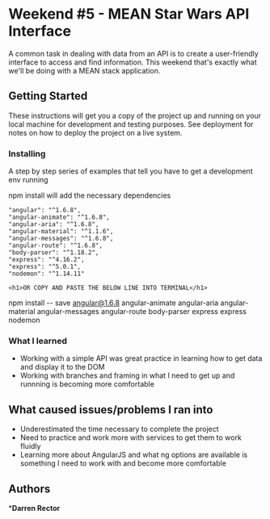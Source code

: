 # Weekend #5 - MEAN Star Wars API Interface

A common task in dealing with data from an API is to create a user-friendly interface to access and find information. This weekend that's exactly what we'll be doing with a MEAN stack application.

## Getting Started

These instructions will get you a copy of the project up and running on your local machine for development and testing purposes. See deployment for notes on how to deploy the project on a live system.


### Installing

A step by step series of examples that tell you have to get a development env running

npm install will add the necessary dependencies

    "angular": "^1.6.8",
    "angular-animate": "^1.6.8",
    "angular-aria": "^1.6.8",
    "angular-material": "^1.1.6",
    "angular-messages": "^1.6.8",
    "angular-route": "^1.6.8",
    "body-parser": "^1.18.2",
    "express": "^4.16.2",
    "express": "^5.0.1",
    "nodemon": "^1.14.11"

    <h1>OR COPY AND PASTE THE BELOW LINE INTO TERMINAL</h1>

npm install -- save angular@1.6.8 angular-animate angular-aria angular-material angular-messages angular-route body-parser express express nodemon

### What I learned

* Working with a simple API was great practice in learning how to get data and display it to the DOM
* Working with branches and framing in what I need to get up and runnning is becoming more comfortable

## What caused issues/problems I ran into

 * Underestimated the time necessary to complete the project
 * Need to practice and work more with services to get them to work fluidly
 * Learning more about AngularJS and what ng options are available is something I need to work with and become more comfortable

## Authors

***Darren Rector**

